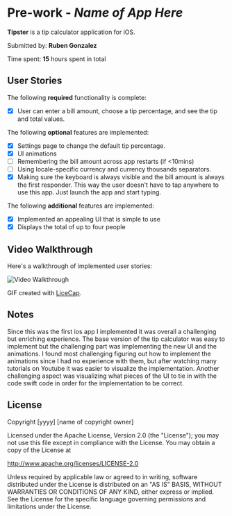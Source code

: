 # Pre-work - *Name of App Here*

**Tipster** is a tip calculator application for iOS.

Submitted by: **Ruben Gonzalez**

Time spent: **15** hours spent in total

## User Stories

The following **required** functionality is complete:

* [x] User can enter a bill amount, choose a tip percentage, and see the tip and total values.

The following **optional** features are implemented:
* [x] Settings page to change the default tip percentage.
* [x] UI animations
* [ ] Remembering the bill amount across app restarts (if <10mins)
* [ ] Using locale-specific currency and currency thousands separators.
* [x] Making sure the keyboard is always visible and the bill amount is always the first responder. This way the user doesn't have to tap anywhere to use this app. Just launch the app and start typing.

The following **additional** features are implemented:

* [x] Implemented an appealing UI that is simple to use
* [x] Displays the total of up to four people

## Video Walkthrough

Here's a walkthrough of implemented user stories:

<img src='https://i.imgur.com/c6DcAHr.gif' title='Video Walkthrough' width='' alt='Video Walkthrough' />

GIF created with [LiceCap](http://www.cockos.com/licecap/).

## Notes

Since this was the first ios app I implemented it was overall a challenging but enriching experience. The base version of the tip calculator was easy to implement but the challenging part was implementing the new UI and the animations. I found most challenging figuring out how to implement the animations since I had no experience with them, but after watching many tutorials on Youtube it was easier to visualize the implementation. Another challenging aspect was visualizing what pieces of the UI to tie in with the code swift code in order for the implementation to be correct.

## License

Copyright [yyyy] [name of copyright owner]

Licensed under the Apache License, Version 2.0 (the "License");
you may not use this file except in compliance with the License.
You may obtain a copy of the License at

http://www.apache.org/licenses/LICENSE-2.0

Unless required by applicable law or agreed to in writing, software
distributed under the License is distributed on an "AS IS" BASIS,
WITHOUT WARRANTIES OR CONDITIONS OF ANY KIND, either express or implied.
See the License for the specific language governing permissions and
limitations under the License.

